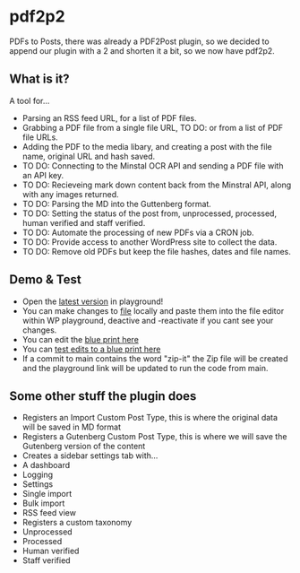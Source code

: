 # pdf2p2  

PDFs to Posts, there was already a PDF2Post plugin, so we decided to append our plugin with a 2 and shorten it a bit, so we now have pdf2p2.

## What is it? 

A tool for...
- Parsing an RSS feed URL, for a list of PDF files.
- Grabbing a PDF file from a single file URL, TO DO: or from a list of PDF file URLs.
- Adding the PDF to the media libary, and creating a post with the file name, original URL and hash saved.
- TO DO: Connecting to the Minstal OCR API and sending a PDF file with an API key.
- TO DO: Recieveing mark down content back from the Minstral API, along with any images returned.
- TO DO: Parsing the MD into the Guttenberg format.
- TO DO: Setting the status of the post from, unprocessed, processed, human verified and staff verified.
- TO DO: Automate the processing of new PDFs via a CRON job.
- TO DO: Provide access to another WordPress site to collect the data.
- TO DO: Remove old PDFs but keep the file hashes, dates and file names. 

## Demo & Test

- Open the [latest version](https://playground.wordpress.net/?blueprint-url=https://raw.githubusercontent.com/ManikinSaute/pdf2p2/main/blueprint.json ) in playground!
- You can make changes to [file](https://github.com/ManikinSaute/pdf2p2/blob/main/pdf2p2.php) locally and paste them into the file editor within WP playground, deactive and -reactivate if you cant see your changes.
- You can edit the [blue print here ](https://github.com/ManikinSaute/pdf2p2/blob/main/blueprint.json    )
- You can [test edits to a blue print here](https://playground.wordpress.net/builder/builder.html   ) 
- If a commit to main contains the word "zip-it" the Zip file will be created and the playground link will be updated to run the code from main.
 
## Some other stuff the plugin does 

- Registers an Import Custom Post Type, this is where the original data will be saved in MD format  
- Registers a Gutenberg Custom Post Type, this is where we will save the Gutenberg version of the content  
- Creates a sidebar settings tab with...
- A dashboard 
- Logging
- Settings
- Single import
- Bulk import
- RSS feed view
- Registers a custom taxonomy
- Unprocessed
- Processed
- Human verified
- Staff verified 



